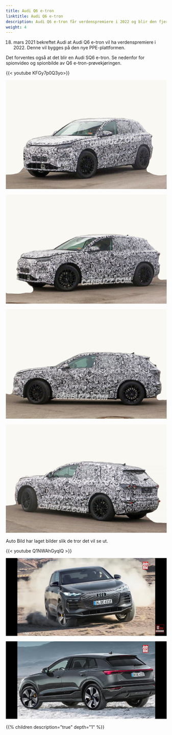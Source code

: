 ```yaml
---
title: Audi Q6 e-tron
linktitle: Audi Q6 e-tron
description: Audi Q6 e-tron får verdenspremiere i 2022 og blir den fjerde helelektriske modellen fra Audi. Den er bygget på den nye PPE-plattformen laget sammen med Porsche. Forventes å komme i forskjellige varianter og være den mest sporty helelektriske SUV-en fra Audi.
weight: 4
---
```



18. mars 2021 bekreftet Audi at Audi Q6 e-tron vil ha verdenspremiere i 2022. Denne vil bygges på den nye PPE-plattformen.

Det forventes også at det blir en Audi SQ6 e-tron. Se nedenfor for spionvideo og spionbilde av Q6 e-tron-prøvekjøringen.

{{< youtube KFGy7p0Q3yo>}}

![Carbuzz-bilde av Q6 Prototype](prototype1.jpg "Carbuzz-bilde av Q6 e-tron Prototype")

![Carbuzz-bilde av Q6 Prototype](prototype2.jpg "Carbuzz-bilde av Q6 e-tron Prototype")

![Carbuzz-bilde av Q6 Prototype](prototype3.jpg "Carbuzz-bilde av Q6 e-tron Prototype")

![Carbuzz-bilde av Q6 Prototype](prototype4.jpg "Carbuzz-bilde av Q6 e-tron Prototype")

Auto Bild har laget bilder slik de tror det vil se ut.

{{< youtube Q1NWAhGyqlQ >}}

![Auto Bild sketch](mockup1.jpg "Auto Bild sketch")

![Auto Bild sketch](mockup2.jpg "Auto Bild sketch")

{{% children description="true" depth="1" %}}
